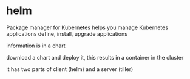 # helm

Package manager for Kubernetes
helps you manage Kubernetes applications
define, install, upgrade applications

information is in a chart

download a chart and deploy it, this results in a container in the cluster

it has two parts of client (helm) and a server (tiller)